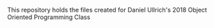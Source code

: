 This repository holds the files created for Daniel Ullrich's 2018 Object Oriented Programming Class
